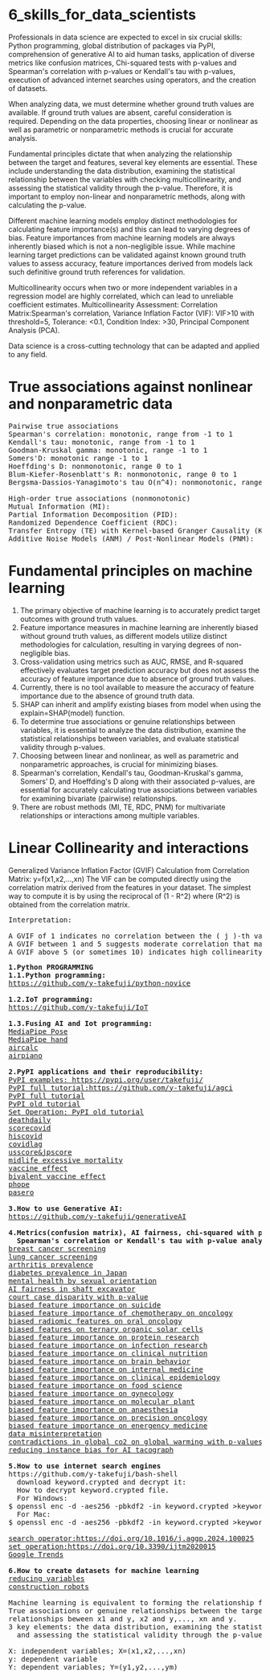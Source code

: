 # 6_skills_for_data_scientists 
Professionals in data science are expected to excel in six crucial skills: Python programming, global distribution of packages via PyPI, comprehension of generative AI to aid human tasks, application of diverse metrics like confusion matrices, Chi-squared tests with p-values and Spearman's correlation with p-values or Kendall's tau with p-values, execution of advanced internet searches using operators, and the creation of datasets.

When analyzing data, we must determine whether ground truth values are available. If ground truth values are absent, careful consideration is required. Depending on the data properties, choosing linear or nonlinear as well as parametric or nonparametric methods is crucial for accurate analysis.

Fundamental principles dictate that when analyzing the relationship between the target and features, several key elements are essential. These include understanding the data distribution, examining the statistical relationship between the variables with checking multicollinearity, and assessing the statistical validity through the p-value. Therefore, it is important to employ non-linear and nonparametric methods, along with calculating the p-value.

Different machine learning models employ distinct methodologies for calculating feature importance(s) and this can lead to varying degrees of bias. Feature importances from machine learning models are always inherently biased which is not a non-negligible issue. While machine learning target predictions can be validated against known ground truth values to assess accuracy, feature importances derived from models lack such definitive ground truth references for validation.

Multicollinearity occurs when two or more independent variables in a regression model are highly correlated, which can lead to unreliable coefficient estimates. Multicollinearity Assessment: Correlation Matrix:Spearman's correlation, Variance Inflation Factor (VIF): VIF>10 with threshold=5, Tolerance: <0.1, Condition Index: >30, Principal Component Analysis (PCA).

Data science is a cross-cutting technology that can be adapted and applied to any field.
# True associations against nonlinear and nonparametric data
<pre>
Pairwise true associations
Spearman's correlation: monotonic, range from -1 to 1
Kendall's tau: monotonic, range from -1 to 1
Goodman-Kruskal gamma: monotonic, range -1 to 1
Somers'D: monotonic range -1 to 1
Hoeffding's D: nonmonotonic, range 0 to 1
Blum-Kiefer-Rosenblatt's R: nonmonotonic, range 0 to 1
Bergsma-Dassios-Yanagimoto's tau O(n^4): nonmonotonic, range -1 to 1 

High-order true associations (nonmonotonic)
Mutual Information (MI):
Partial Information Decomposition (PID):  
Randomized Dependence Coefficient (RDC):
Transfer Entropy (TE) with Kernel-based Granger Causality (KGC):
Additive Noise Models (ANM) / Post-Nonlinear Models (PNM):
</pre>

# Fundamental principles on machine learning
1. The primary objective of machine learning is to accurately predict target outcomes with ground truth values.
2. Feature importance measures in machine learning are inherently biased without ground truth values, as different models utilize distinct methodologies for calculation, resulting in varying degrees of non-negligible bias.
3. Cross-validation using metrics such as AUC, RMSE, and R-squared effectively evaluates target prediction accuracy but does not assess the accuracy of feature importance due to absence of ground truth values.
4. Currently, there is no tool available to measure the accuracy of feature importance due to the absence of ground truth data.
5. SHAP can inherit and amplify existing biases from model when using the explain=SHAP(model) function.
6. To determine true associations or genuine relationships between variables, it is essential to analyze the data distribution, examine the statistical relationships between variables, and evaluate statistical validity through p-values.
7. Choosing between linear and nonlinear, as well as parametric and nonparametric approaches, is crucial for minimizing biases.
8. Spearman's correlation, Kendall's tau, Goodman-Kruskal's gamma, Somers’ D, and Hoeffding's D along with their associated p-values, are essential for accurately calculating true associations between variables for examining bivariate (pairwise) relationships.
9. There are robust methods (MI, TE, RDC, PNM) for multivariate relationships or interactions among multiple variables.

# Linear Collinearity and interactions
Generalized Variance Inflation Factor (GVIF) Calculation from Correlation Matrix: y=f(x1,x2,...,xn)
The VIF can be computed directly using the correlation matrix derived from the features in your dataset. The simplest way to compute it is by using the reciprocal of (1 - R^2) where (R^2) is obtained from the correlation matrix.
<pre>
Interpretation:

A GVIF of 1 indicates no correlation between the ( j )-th variable and the other variables.
A GVIF between 1 and 5 suggests moderate correlation that may not be problematic.
A GVIF above 5 (or sometimes 10) indicates high collinearity; the variable may need to be removed or combined with other variables.
</pre>

<pre>
<b>1.Python PROGRAMMING</b>
<b>1.1.Python programming:</b>
<a href='https://github.com/y-takefuji/python-novice'>https://github.com/y-takefuji/python-novice</a>
  
<b>1.2.IoT programming:</b>
<a  href='https://github.com/y-takefuji/IoT'>https://github.com/y-takefuji/IoT</a>
  
<b>1.3.Fusing AI and Iot programming:</b>
<a href='https://github.com/y-takefuji/mediapipe_pose'>MediaPipe Pose</a>
<a href='https://github.com/y-takefuji/mediapipe_hand'>MediaPipe hand</a>
<a href='https://github.com/y-takefuji/air_calculator'>aircalc</a>
<a href='https://github.com/y-takefuji/airpiano'>airpiano</a>

<b>2.PyPI applications and their reproducibility:</b>
<a href='https://pypi.org/user/takefuji/'>PyPI examples: https://pypi.org/user/takefuji/</a>
<a href='https://doi.org/10.1016/j.chemolab.2023.104941'>PyPI full tutorial:https://github.com/y-takefuji/agci</a>
<a href='https://doi.org/10.1016/j.napere.2024.100089'>PyPI full tutorial</a>
<a href='https://doi.org/10.3390/ijtm1030019'>PyPI old tutorial</a>
<a href='https://doi.org/10.3390/ijtm2020015'>Set Operation: PyPI old tutorial</a>
<a href='https://doi.org/10.1007/s13721-022-00359-1'>deathdaily</a>
<a href='https://www.softwareimpacts.com/article/S2665-9638(22)00137-3/fulltext'>scorecovid</a>
<a href='https://www.softwareimpacts.com/article/S2665-9638(23)00003-9/fulltext'>hiscovid</a>
<a href='https://doi.org/10.1007/s13721-023-00430-5'>covidlag</a>
<a href='https://doi.org/10.1109/TCSS.2022.3227926'>usscore&jpscore</a>
<a href='https://doi.org/10.1016/j.ahr.2023.100167'>midlife excessive mortality</a>
<a href='https://doi.org/10.1016/j.intimp.2023.109823'>vaccine effect</a>
<a href='https://doi.org/10.1016/j.drup.2023.101039'>bivalent vaccine effect</a>
<a href='https://doi.org/10.1007/s11239-023-02930-7'>phope</a>
<a href='https://doi.org/10.1016/j.drup.2024.101174'>pasero</a>
  
<b>3.How to use Generative AI:</b>
<a href='https://github.com/y-takefuji/generativeAI'>https://github.com/y-takefuji/generativeAI</a>

<b>4.Metrics(confusion matrix), AI fairness, chi-squared with p-value, 
  Spearman's correlation or Kendall's tau with p-value analysis:</b>
<a href='https://doi.org/10.1016/j.jemep.2023.100938'>breast cancer screening</a>
<a href='https://doi.org/10.1016/j.jemep.2024.101025'>lung cancer screening</a>
<a href='https://doi.org/10.1016/j.intimp.2024.112032'>arthritis prevalence</a>
<a href='https://doi.org/10.1016/j.aggp.2024.100025'>diabetes prevalence in Japan</a>
<a href='https://doi.org/10.1016/j.ajp.2023.103736'>mental health by sexual orientation</a>
<a href='https://doi.org/10.1007/s41693-024-00134-w'>AI fairness in shaft excavator</a>
<a href='https://doi.org/10.1016/j.cities.2024.105398'>court case disparity with p-value</a>
<a href='https://doi.org/10.1016/j.jad.2024.10.019'>biased feature importance on suicide</a>
<a href='https://doi.org/10.1016/j.annonc.2024.10.013'>biased feature importance of chemotherapy on oncology</a>
<a href='https://doi.org/10.1016/j.oraloncology.2024.107090'>biased radiomic features on oral oncology</a>
<a href='https://doi.org/10.1016/j.jechem.2024.10.032'>biased features on ternary organic solar cells</a>
<a href='https://doi.org/10.1016/j.atherosclerosis.2024.119049'>biased feature importance on protein research</a>
<a href='https://doi.org/10.1016/j.jinf.2024.106357'>biased feature importance on infection research</a>
<a href='https://doi.org/10.1016/j.clnu.2024.11.031'>biased feature importance on clinical nutrition</a>
<a href='https://doi.org/10.1016/j.bbi.2024.11.036'>biased feature importance on brain behavior</a>
<a href='https://doi.org/10.1016/j.ejim.2024.11.022'>biased feature importance on internal medicine</a>
<a href='https://doi.org/10.1016/j.jclinepi.2024.111619'>biased feature importance on clinical epidemiology</a>
<a href='https://doi.org/10.1016/j.tifs.2024.104853'>biased feature importance on food science</a>
<a href='https://doi.org/10.1016/j.ajog.2024.12.010'>biased feature importance on gynecology</a>
<a href='https://doi.org/10.1016/j.molp.2024.12.014'>biased feature importance on molecular plant</a>
<a href='https://doi.org/10.1016/j.bja.2024.11.033'>biased feature importance on anaesthesia</a>
<a href='https://doi.org/10.1200/PO-24-00785'>biased feature importance on precision oncology</a>
<a href='https://doi.org/10.1016/j.ajem.2025.01.009'>biased feature importance on energency medicine</a>
<a href='https://doi.org/10.1016/j.retram.2024.103490'>data misinterpretation</a>
<a href='https://doi.org/10.1016/j.heha.2024.100109'>contradictions in global co2 on global warming with p-values</a>
<a href='https://doi.org/10.1016/j.cie.2024.110667'>reducing instance bias for AI tacograph</a>

<b>5.How to use internet search engines</b>
https://github.com/y-takefuji/bash-shell
  download keyword.crypted and decrypt it:
  How to decrypt keyword.crypted file.
  For Windows:
$ openssl enc -d -aes256 -pbkdf2 -in keyword.crypted >keyword.pptx
  For Mac:
$ openssl enc -d -aes256 -pbkdf2 -in keyword.crypted >keyword.pptx -md sha256

<a href='https://doi.org/10.1016/j.aggp.2024.100025'>search operator:https://doi.org/10.1016/j.aggp.2024.100025</a>
<a href='https://doi.org/10.3390/ijtm2020015'>set operation:https://doi.org/10.3390/ijtm2020015</a>
<a href='https://doi.org/10.1007/s42824-024-00146-5'>Google Trends</a>

<b>6.How to create datasets for machine learning</b>
<a href='https://doi.org/10.1016/j.aei.2021.101354'>reducing variables</a>
<a href='https://doi.org/10.1007/s41693-024-00134-w'>construction robots</a>

Machine learning is equivalent to forming the relationship function f(): y=f(X) or Y=f(X) 
True associations or genuine relationships between the target and features: 
relationships beween x1 and y, x2 and y,..., xn and y.
3 key elements: the data distribution, examining the statistical relationship between the variables, 
  and assessing the statistical validity through the p-value
  
X: independent variables; X=(x1,x2,...,xn)
y: dependent variable 
Y: dependent variables; Y=(y1,y2,...,ym)
</pre>
